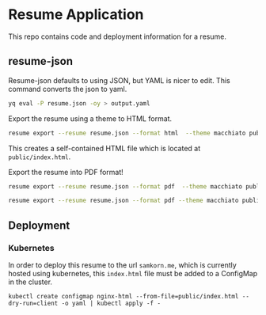 # Resume Application
This repo contains code and deployment information for a resume.

## resume-json

Resume-json defaults to using JSON, but YAML is nicer to edit. This command converts the json to yaml.
```bash
yq eval -P resume.json -oy > output.yaml
```
Export the resume using a theme to HTML format.
```bash
resume export --resume resume.json --format html  --theme macchiato public/index.html
```
This creates a self-contained HTML file which is located at `public/index.html`.

Export the resume into PDF format!
```bash
resume export --resume resume.json --format pdf  --theme macchiato public/resume.pdf

resume export --resume resume.json --format pdf --theme macchiato public/resume_$(date +"%Y%m%d_%H%M%S").pdf
```

## Deployment
### Kubernetes
In order to deploy this resume to the url `samkorn.me`, which is currently hosted using kubernetes, this `index.html` file must be added to a ConfigMap in the cluster.

```
kubectl create configmap nginx-html --from-file=public/index.html --dry-run=client -o yaml | kubectl apply -f -
```

